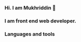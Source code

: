 ### Hi. I am Mukhriddin 👋
### I am front end web developer. 

### Languages and tools
<code><img scr='https://www.kindpng.com/picc/m/67-678384_transparent-javascript-icon-png-png-download.png'></code>
